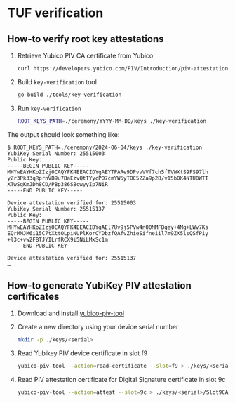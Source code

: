 # TUF verification

## How-to verify root key attestations

1.  Retrieve Yubico PIV CA certificate from Yubico

    ```sh
    curl https://developers.yubico.com/PIV/Introduction/piv-attestation-ca.pem -o piv-attestation-ca.pem
    ```

1.  Build `key-verification` tool

    ```sh
    go build ./tools/key-verification
    ```

1.  Run `key-verification`

    ```sh
    ROOT_KEYS_PATH=./ceremony/YYYY-MM-DD/keys ./key-verification
    ```

The output should look something like:

```console
$ ROOT_KEYS_PATH=./ceremony/2024-06-04/keys ./key-verification
YubiKey Serial Number: 25515003
Public Key:
-----BEGIN PUBLIC KEY-----
MHYwEAYHKoZIzj0CAQYFK4EEACIDYgAEYTPARe9DPvvVVf7ch5fTVWXtS9FS97lh
yZr3Pk33qRprnVB9u7BaEzvQtTYycPO7cmYW5yTOC5ZZa9p2B/v15bOK4NTU0WTT
XTwSgKmJDh8CD/PBp386S8cwyyIp7NiR
-----END PUBLIC KEY-----

Device attestation verified for: 25515003
YubiKey Serial Number: 25515137
Public Key:
-----BEGIN PUBLIC KEY-----
MHYwEAYHKoZIzj0CAQYFK4EEACIDYgAEl7Uv9j5PVw4nO0MMFBgey+4Mg+LWv7Ks
EQrMMJM6i15C7tXttOLpiNUPlKorCYDbzfQAfvZhieSifneiil7m9ZX5lsQSfPiy
+l3c+vw2FBTJYILrfRCX9i5NiLMxSc1m
-----END PUBLIC KEY-----

Device attestation verified for: 25515137
…
```

## How-to generate YubiKey PIV attestation certificates

1.  Download and install
    [yubico-piv-tool](https://developers.yubico.com/yubico-piv-tool/Releases/)

1.  Create a new directory using your device serial number

    ```sh
    mkdir -p ./keys/<serial>
    ```

1.  Read Yubikey PIV device certificate in slot f9

    ```sh
    yubico-piv-tool --action=read-certificate --slot=f9 > ./keys/<serial>/SlotF9Intermediate.pem
    ```

1.  Read PIV attestation certificate for Digital Signature certificate in slot
    9c

    ```sh
    yubico-piv-tool --action=attest --slot=9c > ./keys/<serial>/Slot9CAttestation.pem
    ```
